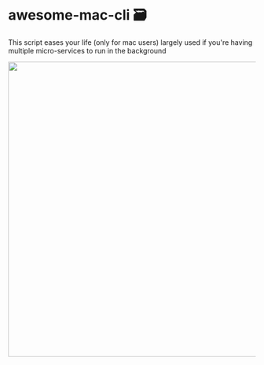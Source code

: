 # awesome-mac-cli 🗃️
This script eases your life (only for mac users) largely used if you're having multiple micro-services to run in the background


<img src="https://cdn.rawgit.com/herrbischoff/awesome-command-line-apps/master/assets/logo.svg" width="600">
